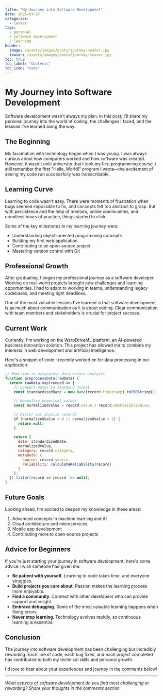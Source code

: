 ```yaml
---
title: "My Journey into Software Development"
date: 2025-03-07
categories:
  - Career
tags:
  - personal
  - software development
  - learning
header:
  image: /assets/images/posts/journey-header.jpg
  teaser: /assets/images/posts/journey-teaser.jpg
toc: true
toc_label: "Contents"
toc_icon: "code"
---
```


# My Journey into Software Development

Software development wasn't always my plan. In this post, I'll share my personal journey into the world of coding, the challenges I faced, and the lessons I've learned along the way.

## The Beginning

My fascination with technology began when I was young. I was always curious about how computers worked and how software was created. However, it wasn't until university that I took my first programming course. I still remember the first "Hello, World!" program I wrote—the excitement of seeing my code run successfully was indescribable.

## Learning Curve

Learning to code wasn't easy. There were moments of frustration when bugs seemed impossible to fix, and concepts felt too abstract to grasp. But with persistence and the help of mentors, online communities, and countless hours of practice, things started to click.

Some of the key milestones in my learning journey were:

- Understanding object-oriented programming concepts
- Building my first web application
- Contributing to an open-source project
- Mastering version control with Git

## Professional Growth

After graduating, I began my professional journey as a software developer. Working on real-world projects brought new challenges and learning opportunities. I had to adapt to working in teams, understanding legacy codebases, and meeting tight deadlines.

One of the most valuable lessons I've learned is that software development is as much about communication as it is about coding. Clear communication with team members and stakeholders is crucial for project success.

## Current Work

Currently, I'm working on the WarpDriveML platform, an AI-powered business innovation solution. This project has allowed me to combine my interests in web development and artificial intelligence.

Here's a snippet of code I recently worked on for data processing in our application:

```javascript
// Function to preprocess data before analysis
function preprocessData(rawData) {
  return rawData.map(record => {
    // Convert dates to standard format
    const standardizedDate = new Date(record.timestamp).toISOString();
    
    // Normalize numerical values
    const normalizedValue = record.value / record.maxPossibleValue;
    
    // Filter out invalid records
    if (normalizedValue < 0 || normalizedValue > 1) {
      return null;
    }
    
    return {
      date: standardizedDate,
      normalizedValue,
      category: record.category,
      metadata: {
        source: record.source,
        reliability: calculateReliability(record)
      }
    };
  }).filter(record => record !== null);
}
```

## Future Goals

Looking ahead, I'm excited to deepen my knowledge in these areas:

1. Advanced concepts in machine learning and AI
2. Cloud architecture and microservices
3. Mobile app development
4. Contributing more to open-source projects

## Advice for Beginners

If you're just starting your journey in software development, here's some advice I wish someone had given me:

- **Be patient with yourself**. Learning to code takes time, and everyone struggles.
- **Build projects you care about**. Passion makes the learning process more enjoyable.
- **Find a community**. Connect with other developers who can provide support and insight.
- **Embrace debugging**. Some of the most valuable learning happens when fixing errors.
- **Never stop learning**. Technology evolves rapidly, so continuous learning is essential.

## Conclusion

The journey into software development has been challenging but incredibly rewarding. Each line of code, each bug fixed, and each project completed has contributed to both my technical skills and personal growth.

I'd love to hear about your experiences and journey in the comments below!

---

*What aspects of software development do you find most challenging or rewarding? Share your thoughts in the comments section.*
